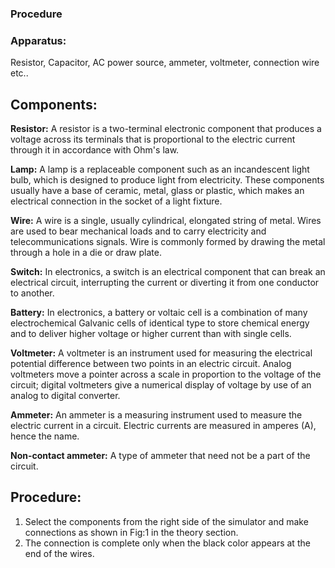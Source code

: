 ### Procedure

### Apparatus:
 Resistor, Capacitor, AC power source, ammeter, voltmeter, connection wire etc..


 <h2>Components:</h2>

<p><strong>Resistor:</strong> A resistor is a two-terminal electronic component that produces a voltage across its terminals that is proportional to the electric current through it in accordance with Ohm's law.</p>

<p><strong>Lamp:</strong> A lamp is a replaceable component such as an incandescent light bulb, which is designed to produce light from electricity. These components usually have a base of ceramic, metal, glass or plastic, which makes an electrical connection in the socket of a light fixture.</p>

<p><strong>Wire:</strong> A wire is a single, usually cylindrical, elongated string of metal. Wires are used to bear mechanical loads and to carry electricity and telecommunications signals. Wire is commonly formed by drawing the metal through a hole in a die or draw plate.</p>

<p><strong>Switch:</strong> In electronics, a switch is an electrical component that can break an electrical circuit, interrupting the current or diverting it from one conductor to another.</p>

<p><strong>Battery:</strong> In electronics, a battery or voltaic cell is a combination of many electrochemical Galvanic cells of identical type to store chemical energy and to deliver higher voltage or higher current than with single cells.</p>

<p><strong>Voltmeter:</strong> A voltmeter is an instrument used for measuring the electrical potential difference between two points in an electric circuit. Analog voltmeters move a pointer across a scale in proportion to the voltage of the circuit; digital voltmeters give a numerical display of voltage by use of an analog to digital converter.</p>

<p><strong>Ammeter:</strong> An ammeter is a measuring instrument used to measure the electric current in a circuit. Electric currents are measured in amperes (A), hence the name.</p>

<p><strong>Non-contact ammeter:</strong> A type of ammeter that need not be a part of the circuit.</p>

<h2>Procedure:</h2>

<ol>
  <li>Select the components from the right side of the simulator and make connections as shown in Fig:1 in the theory section.</li>
  <li>The connection is complete only when the black color appears at the end of the wires.</li>
</ol>

